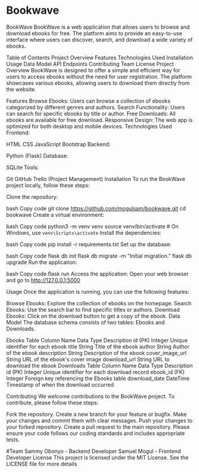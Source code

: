 # Bookwave




BookWave
BookWave is a web application that allows users to browse and download ebooks for free. The platform aims to provide an easy-to-use interface where users can discover, search, and download a wide variety of ebooks.

Table of Contents
Project Overview
Features
Technologies Used
Installation
Usage
Data Model
API Endpoints
Contributing
Team
License
Project Overview
BookWave is designed to offer a simple and efficient way for users to access ebooks without the need for user registration. The platform showcases various ebooks, allowing users to download them directly from the website.

Features
Browse Ebooks: Users can browse a collection of ebooks categorized by different genres and authors.
Search Functionality: Users can search for specific ebooks by title or author.
Free Downloads: All ebooks are available for free download.
Responsive Design: The web app is optimized for both desktop and mobile devices.
Technologies Used
Frontend:

HTML
CSS
JavaScript
Bootstrap
Backend:

Python (Flask)
Database:

SQLite
Tools:

Git
GitHub
Trello (Project Management)
Installation
To run the BookWave project locally, follow these steps:

Clone the repository:

bash
Copy code
git clone https://github.com/mogulsam/bookwave.git
cd bookwave
Create a virtual environment:

bash
Copy code
python3 -m venv venv
source venv/bin/activate  # On Windows, use `venv\Scripts\activate`
Install the dependencies:

bash
Copy code
pip install -r requirements.txt
Set up the database:

bash
Copy code
flask db init
flask db migrate -m "Initial migration."
flask db upgrade
Run the application:

bash
Copy code
flask run
Access the application:
Open your web browser and go to http://127.0.0.1:5000

Usage
Once the application is running, you can use the following features:

Browse Ebooks: Explore the collection of ebooks on the homepage.
Search Ebooks: Use the search bar to find specific titles or authors.
Download Ebooks: Click on the download button to get a copy of the ebook.
Data Model
The database schema consists of two tables: Ebooks and Downloads.

Ebooks Table
Column Name	Data Type	Description
id (PK)	Integer	Unique identifier for each ebook
title	String	Title of the ebook
author	String	Author of the ebook
description	String	Description of the ebook
cover_image_url	String	URL of the ebook's cover image
download_url	String	URL to download the ebook
Downloads Table
Column Name	Data Type	Description
id (PK)	Integer	Unique identifier for each download record
ebook_id (FK)	Integer	Foreign key referencing the Ebooks table
download_date	DateTime	Timestamp of when the download occurred

Contributing
We welcome contributions to the BookWave project. To contribute, please follow these steps:

Fork the repository.
Create a new branch for your feature or bugfix.
Make your changes and commit them with clear messages.
Push your changes to your forked repository.
Create a pull request to the main repository.
Please ensure your code follows our coding standards and includes appropriate tests.

#Team
Sammy Obonyo - Backend Developer
Samuel Mogul - Frontend Developer
License
This project is licensed under the MIT License. See the LICENSE file for more details

